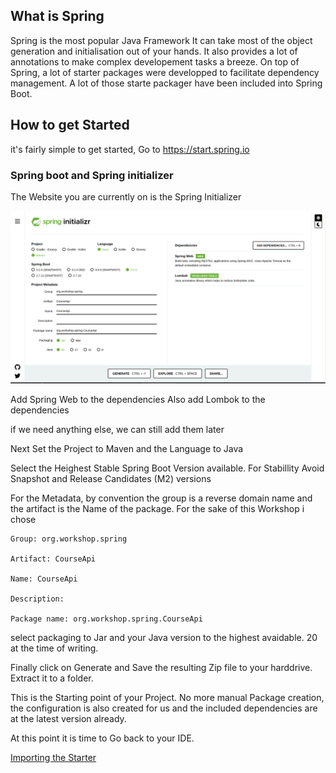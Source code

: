 ## What is Spring

Spring is the most popular Java Framework
It can take most of the object generation and initialisation out of your hands.
It also provides a lot of annotations to make complex developement tasks a breeze.
On top of Spring, a lot of starter packages were developped to facilitate dependency management.
A lot of those starte packager have been included into Spring Boot.

## How to get Started

it's fairly simple to get started,
Go to https://start.spring.io

### Spring boot and Spring initializer

The Website you are currently on is the Spring Initializer

![Spring Initializer](https://github.com/TripsJ/Spring-API-Workshop-1/blob/main/0_Resources/Images/Pasted%20image%2020230330141920.png)

Add Spring Web to the dependencies
Also add Lombok to the dependencies

if we need anything else, we can still add them later

Next Set the Project to Maven and the Language to Java

Select the Heighest Stable Spring Boot Version available. For Stabillity Avoid Snapshot and Release Candidates (M2) versions

For the Metadata, by convention the group is a reverse domain name and the artifact is the Name of the package.
For the sake of this Workshop i chose

    Group: org.workshop.spring

    Artifact: CourseApi

    Name: CourseApi

    Description:

    Package name: org.workshop.spring.CourseApi

select packaging to Jar and your Java version to the highest avaidable.
20 at the time of writing.

Finally click on Generate and Save the resulting Zip file to your harddrive.
Extract it to a folder.

This is the Starting point of your Project. No more manual Package creation, the configuration is also created for us and the included dependencies are at the latest version already.

At this point it is time to Go back to your IDE.

[Importing the Starter](https://github.com/TripsJ/Spring-API-Workshop-1/blob/main/Importing%20the%20Starter.md)
